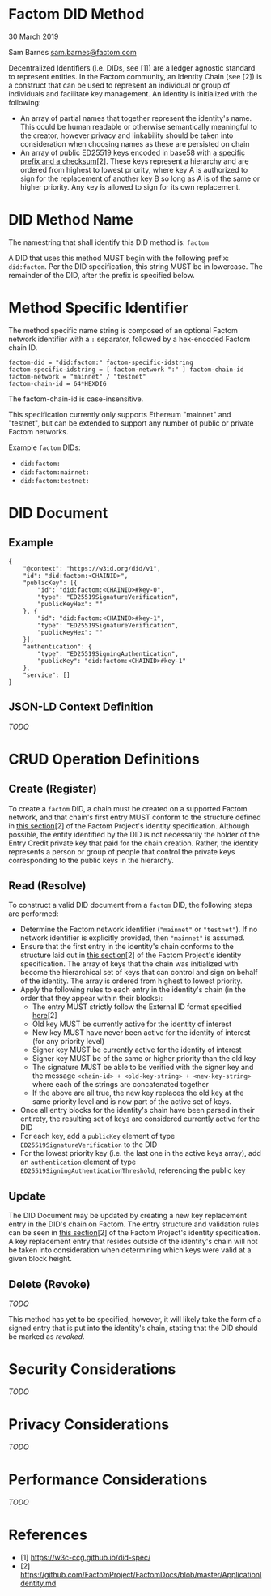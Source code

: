 # Factom DID Method

30 March 2019

Sam Barnes <sam.barnes@factom.com>

Decentralized Identifiers (i.e. DIDs, see [1]) are a ledger agnostic standard to represent entities. In the Factom community, an Identity Chain (see [2]) is a construct that can be used to represent an individual or group of individuals and facilitate key management. An identity is initialized with the following:
* An array of partial names that together represent the identity's name. This could be human readable or otherwise semantically meaningful to the creator, however privacy and linkability should be taken into consideration when choosing names as these are persisted on chain
* An array of public ED25519 keys encoded in base58 with [a specific prefix and a checksum](https://github.com/FactomProject/FactomDocs/blob/master/ApplicationIdentity.md#identity-key-pair)[2]. These keys represent a hierarchy and are ordered from highest to lowest priority, where key A is authorized to sign for the replacement of another key B so long as A is of the same or higher priority. Any key is allowed to sign for its own replacement.

# DID Method Name
The namestring that shall identify this DID method is: `factom`

A DID that uses this method MUST begin with the following prefix: `did:factom`. Per the DID specification, this string MUST be in lowercase. The remainder of the DID, after the prefix is specified below.

# Method Specific Identifier

The method specific name string is composed of an optional Factom network identifier with a `:` separator, followed by a hex-encoded Factom chain ID.

```
factom-did = "did:factom:" factom-specific-idstring
factom-specific-idstring = [ factom-network ":" ] factom-chain-id
factom-network = "mainnet" / "testnet"
factom-chain-id = 64*HEXDIG
```

The factom-chain-id is case-insensitive.

This specification currently only supports Ethereum "mainnet" and "testnet", but can be extended to support any number of public or private Factom networks.

Example `factom` DIDs:
* `did:factom:`
* `did:factom:mainnet:`
* `did:factom:testnet:`

# DID Document

## Example
```
{
	"@context": "https://w3id.org/did/v1",
	"id": "did:factom:<CHAINID>",
	"publicKey": [{
		"id": "did:factom:<CHAINID>#key-0",
		"type": "ED25519SignatureVerification",
		"publicKeyHex": ""
	}, {
		"id": "did:factom:<CHAINID>#key-1",
		"type": "ED25519SignatureVerification",
		"publicKeyHex": ""
	}],
	"authentication": {
		"type": "ED25519SigningAuthentication",
		"publicKey": "did:factom:<CHAINID>#key-1"
	},
	"service": []
}
```

## JSON-LD Context Definition

*TODO*

# CRUD Operation Definitions

## Create (Register)
To create a `factom` DID, a chain must be created on a supported Factom network, and that chain's first entry MUST conform to the structure defined in [this section](https://github.com/FactomProject/FactomDocs/blob/master/ApplicationIdentity.md#identity-chain)[2] of the Factom Project's identity specification. Although possible, the entity identified by the DID is not necessarily the holder of the Entry Credit private key that paid for the chain creation. Rather, the identity represents a person or group of people that control the private keys corresponding to the public keys in the hierarchy.

## Read (Resolve)
To construct a valid DID document from a `factom` DID, the following steps are performed:

* Determine the Factom network identifier (`"mainnet"` or `"testnet"`). If no network identifier is explicitly provided, then `"mainnet"` is assumed.
* Ensure that the first entry in the identity's chain conforms to the structure laid out in [this section](https://github.com/FactomProject/FactomDocs/blob/master/ApplicationIdentity.md#identity-chain)[2] of the Factom Project's identity specification. The array of keys that the chain was initialized with become the hierarchical set of keys that can control and sign on behalf of the identity. The array is ordered from highest to lowest priority.
* Apply the following rules to each entry in the identity's chain (in the order that they appear within their blocks):
	* The entry MUST strictly follow the External ID format specified [here](https://github.com/FactomProject/FactomDocs/blob/master/ApplicationIdentity.md#identity-key-replacement)[2]
	* Old key MUST be currently active for the identity of interest
	* New key MUST have never been active for the identity of interest (for any priority level)
	* Signer key MUST be currently active for the identity of interest
	* Signer key MUST be of the same or higher priority than the old key
	* The signature MUST be able to be verified with the signer key and the message `<chain-id> + <old-key-string> + <new-key-string>` where each of the strings are concatenated together
	* If the above are all true, the new key replaces the old key at the same priority level and is now part of the active set of keys.
* Once all entry blocks for the identity's chain have been parsed in their entirety, the resulting set of keys are considered currently active for the DID
* For each key, add a `publicKey` element of type `ED25519SignatureVerification` to the DID
* For the lowest priority key (i.e. the last one in the active keys array), add an `authentication` element of type `ED25519SigningAuthenticationThreshold`, referencing the public key

## Update
The DID Document may be updated by creating a new key replacement entry in the DID's chain on Factom. The entry structure and validation rules can be seen in [this section](https://github.com/FactomProject/FactomDocs/blob/master/ApplicationIdentity.md#identity-key-replacement)[2] of the Factom Project's identity specification. A key replacement entry that resides outside of the identity's chain will not be taken into consideration when determining which keys were valid at a given block height.

## Delete (Revoke)
*TODO*

This method has yet to be specified, however, it will likely take the form of a signed entry that is put into the identity's chain, stating that the DID should be marked as *revoked*.

# Security Considerations
*TODO*

# Privacy Considerations
*TODO*

# Performance Considerations
*TODO*

# References
* [1] https://w3c-ccg.github.io/did-spec/
* [2] https://github.com/FactomProject/FactomDocs/blob/master/ApplicationIdentity.md
